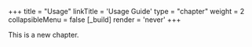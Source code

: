 +++
title = "Usage"
linkTitle = 'Usage Guide'
type = "chapter"
weight = 2
collapsibleMenu = false
[_build]
  render = 'never'
+++

This is a new chapter.